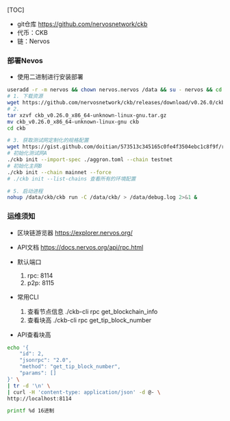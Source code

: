 [TOC]
- git仓库
https://github.com/nervosnetwork/ckb
- 代币：CKB
- 链：Nervos
### 部署Nevos
- 使用二进制进行安装部署
```bash
useradd -r -m nervos && chown nervos.nervos /data && su - nervos && cd /data/
# 1. 下载资源
wget https://github.com/nervosnetwork/ckb/releases/download/v0.26.0/ckb_v0.26.0_x86_64-unknown-linux-gnu.tar.gz
# 2. 
tar xzvf ckb_v0.26.0_x86_64-unknown-linux-gnu.tar.gz
mv ckb_v0.26.0_x86_64-unknown-linux-gnu ckb
cd ckb

# 3. 获取测试网定制化的规格配置
wget https://gist.github.com/doitian/573513c345165c0fe4f3504ebc1c8f9f/raw/3032bed68550e0a50e91df2c706481e80b579c70/aggron.toml
# 初始化测试网A
./ckb init --import-spec ./aggron.toml --chain testnet
# 初始化主网B
./ckb init --chain mainnet --force
# ./ckb init --list-chains 查看所有的环境配置

# 5. 启动进程
nohup /data/ckb/ckb run -C /data/ckb/ > /data/debug.log 2>&1 &
```
### 运维须知
- 区块链游览器 https://explorer.nervos.org/
- API文档 https://docs.nervos.org/api/rpc.html

- 默认端口
    1. rpc: 8114
    2. p2p: 8115

- 常用CLI
    1. 查看节点信息 ./ckb-cli rpc get_blockchain_info
    2. 查看块高 ./ckb-cli rpc get_tip_block_number
    
- API查看块高
```bash
echo '{
    "id": 2,
    "jsonrpc": "2.0",
    "method": "get_tip_block_number",
    "params": []
}' \
| tr -d '\n' \
| curl -H 'content-type: application/json' -d @- \
http://localhost:8114

printf %d 16进制
```